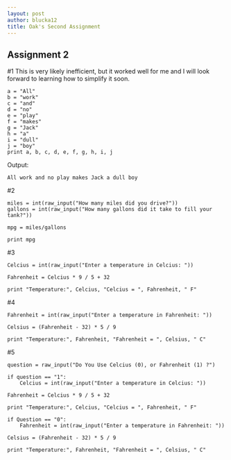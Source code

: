 ```yaml
---
layout: post
author: blucka12
title: Oak's Second Assignment
---
```


## Assignment 2

#1 This is very likely inefficient, but it worked well for me and I will look forward to learning how to simplify it soon.

```
a = "All"
b = "work"
c = "and"
d = "no"
e = "play"
f = "makes"
g = "Jack"
h = "a"
i = "dull"
j = "boy"
print a, b, c, d, e, f, g, h, i, j
```

Output:

```
All work and no play makes Jack a dull boy
```

#2

```
miles = int(raw_input("How many miles did you drive?"))
gallons = int(raw_input("How many gallons did it take to fill your tank?"))

mpg = miles/gallons

print mpg
```

#3

```
Celcius = int(raw_input("Enter a temperature in Celcius: "))

Fahrenheit = Celcius * 9 / 5 + 32

print "Temperature:", Celcius, "Celcius = ", Fahrenheit, " F"
```

#4 

```
Fahrenheit = int(raw_input("Enter a temperature in Fahrenheit: "))

Celsius = (Fahrenheit - 32) * 5 / 9

print "Temperature:", Fahrenheit, "Fahrenheit = ", Celsius, " C"
```

#5

```
question = raw_input("Do You Use Celcius (0), or Fahrenheit (1) ?")

if question == "1":
    Celcius = int(raw_input("Enter a temperature in Celcius: "))

Fahrenheit = Celcius * 9 / 5 + 32

print "Temperature:", Celcius, "Celcius = ", Fahrenheit, " F"

if Question == "0":
    Fahrenheit = int(raw_input("Enter a temperature in Fahrenheit: "))

Celsius = (Fahrenheit - 32) * 5 / 9

print "Temperature:", Fahrenheit, "Fahrenheit = ", Celsius, " C"
```

